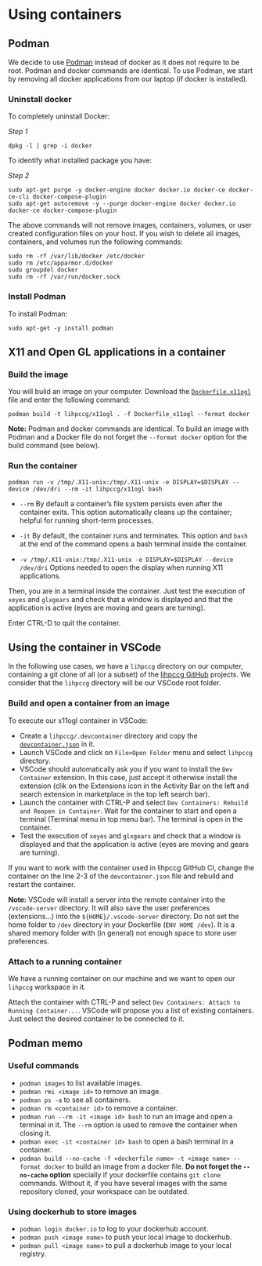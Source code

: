 # Using containers
## Podman

We decide to use [Podman](https://podman.io/) instead of docker as it does not require to be root. Podman and docker commands are identical. To use Podman, we start by removing all docker applications from our laptop (if docker is installed).

### Uninstall docker

To completely uninstall Docker:

*Step 1* 

    dpkg -l | grep -i docker

To identify what installed package you have:

*Step 2*

    sudo apt-get purge -y docker-engine docker docker.io docker-ce docker-ce-cli docker-compose-plugin
    sudo apt-get autoremove -y --purge docker-engine docker docker.io docker-ce docker-compose-plugin

The above commands will not remove images, containers, volumes, or user created configuration files on your host. If you wish to delete all images, containers, and volumes run the following commands:

    sudo rm -rf /var/lib/docker /etc/docker
    sudo rm /etc/apparmor.d/docker
    sudo groupdel docker
    sudo rm -rf /var/run/docker.sock

### Install Podman

To install Podman:

    sudo apt-get -y install podman


## X11 and Open GL applications in a container

### Build the image

You will build an image on your computer. Download the [`Dockerfile.x11ogl`](https://raw.githubusercontent.com/LIHPC-Computational-Geometry/spack_recipes_meshing/main/dockerfiles/Dockerfile.x11ogl) file and enter the following command:

    podman build -t lihpccg/x11ogl . -f Dockerfile_x11ogl --format docker

**Note:** Podman and docker commands are identical. To build an image with Podman and a Docker file do not forget the `--format docker` option for the build command (see below).

### Run the container

    podman run -v /tmp/.X11-unix:/tmp/.X11-unix -e DISPLAY=$DISPLAY --device /dev/dri --rm -it lihpccg/x11ogl bash

- `--rm` By default a container’s file system persists even after the container exits. This option automatically cleans up the container; helpful for running short-term processes.

- `-it` By default, the container runs and terminates. This option and `bash` at the end of the command opens a bash terminal inside the container.

- `-v /tmp/.X11-unix:/tmp/.X11-unix -e DISPLAY=$DISPLAY --device /dev/dri` Options needed to open the display when running X11 applications.

Then, you are in a terminal inside the container. Just test the execution of `xeyes` and `glxgears` and check that a window is displayed and that the application is active (eyes are moving and gears are turning).

Enter CTRL-D to quit the container.

## Using the container in VSCode

In the following use cases, we have a `lihpccg` directory on our computer, containing a git clone of all (or a subset) of the [lihpccg GitHub](https://github.com/LIHPC-Computational-Geometry) projects. We consider that the `lihpccg` directory will be our VSCode root folder.
### Build and open a container from an image

To execute our x11ogl container in VSCode: 
- Create a `lihpccg/.devcontainer` directory and copy the [`devcontainer.json`](https://raw.githubusercontent.com/LIHPC-Computational-Geometry/spack_recipes_meshing/main/docs/devcontainer.json) in it.
- Launch VSCode and click on `File>Open Folder` menu and select `lihpccg` directory.
- VSCode should automatically ask you if you want to install the `Dev Container` extension. In this case, just accept it otherwise install the extension (clik on the Extensions icon in the Activity Bar on the left and search extension in marketplace in the top left search bar).
- Launch the container with CTRL-P and select `Dev Containers: Rebuild and Reopen in Container`. Wait for the container to start and open a terminal (Terminal menu in top menu bar). The terminal is open in the container.
- Test the execution of `xeyes` and `glxgears` and check that a window is displayed and that the application is active (eyes are moving and gears are turning).

If you want to work with the container used in lihpccg GitHub CI, change the container on the line 2-3 of the `devcontainer.json` file and rebuild and restart the container.

**Note:** VSCode will install a server into the remote container into the `/vscode-server` directory. It will also save the user preferences (extensions...) into the `${HOME}/.vscode-server` directory. Do not set the home folder to `/dev` directory in your Dockerfile (`ENV HOME /dev`). It is a shared memory folder with (in general) not enough space to store user preferences.

### Attach to a running container

We have a running container on our machine and we want to open our `lihpccg` workspace in it.

Attach the container with CTRL-P and select `Dev Containers: Attach to Running Container...`. VSCode will propose you a list of existing containers. Just select the desired container to be connected to it.
## Podman memo

### Useful commands

- `podman images` to list available images.
- `podman rmi <image id>` to remove an image.
- `podman ps -a` to see all containers.
- `podman rm <container id>` to remove a container.
- `podman run --rm -it <image id> bash` to run an image and open a terminal in it. The `--rm` option is used to remove the container when closing it.
- `podman exec -it <container id> bash` to open a bash terminal in a container.
- `podman build --no-cache -f <dockerfile name> -t <image name> --format docker` to build an image from a docker file. **Do not forget the `--no-cache` option** specially if your dockerfile contains `git clone` commands. Without it, if you have several images with the same repository cloned, your workspace can be outdated.

### Using dockerhub to store images

- `podman login docker.io` to log to your dockerhub account.
- `podman push <image name>` to push your local image to dockerhub.
- `podman pull <image name>` to pull a dockerhub image to your local registry.
